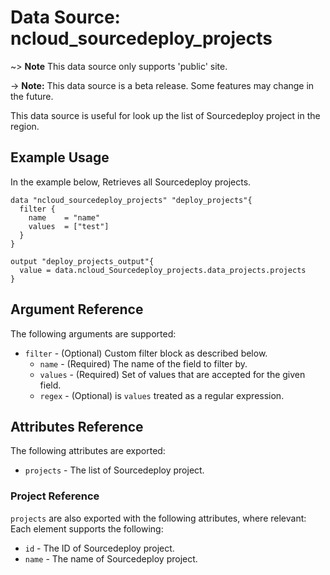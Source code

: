 # Data Source: ncloud_sourcedeploy_projects

~> **Note** This data source only supports 'public' site.

-> **Note:** This data source is a beta release. Some features may change in the future.

This data source is useful for look up the list of Sourcedeploy project in the region.

## Example Usage

In the example below, Retrieves all Sourcedeploy projects.

```hcl
data "ncloud_sourcedeploy_projects" "deploy_projects"{
  filter {
    name    = "name"
    values  = ["test"]
  }
}

output "deploy_projects_output"{
  value = data.ncloud_Sourcedeploy_projects.data_projects.projects
}
```

## Argument Reference

The following arguments are supported:

* `filter` - (Optional) Custom filter block as described below.
    * `name` - (Required) The name of the field to filter by.
    * `values` - (Required) Set of values that are accepted for the given field.
    * `regex` - (Optional) is `values` treated as a regular expression.

## Attributes Reference

The following attributes are exported:

* `projects` - The list of Sourcedeploy project.

### Project Reference

`projects` are also exported with the following attributes, where relevant: Each element supports the following:

* `id` - The ID of Sourcedeploy project.
* `name` - The name of Sourcedeploy project.
